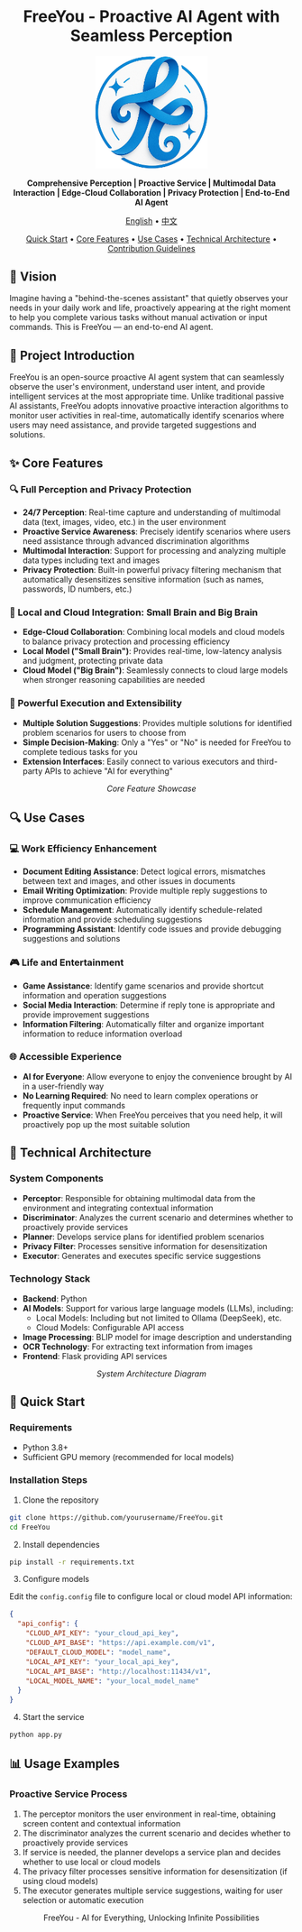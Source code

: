 <div align="center">

# FreeYou - Proactive AI Agent with Seamless Perception

<p align="center">
  <img src="logo/logo15.png" alt="FreeYou Logo" width="200"/>
</p>

<!-- <p align="center">
  <img src="logo/FreeYou.png" alt="FreeYou" width="300"/>
</p> -->

**Comprehensive Perception | Proactive Service | Multimodal Data Interaction | Edge-Cloud Collaboration | Privacy Protection | End-to-End AI Agent**

[English](README_EN.md) • [中文](README.md)

[Quick Start](#-quick-start) • [Core Features](#-core-features) • [Use Cases](#-use-cases) • [Technical Architecture](#-technical-architecture) • [Contribution Guidelines](#-contribution-guidelines)

</div>

## 🌟 Vision

Imagine having a "behind-the-scenes assistant" that quietly observes your needs in your daily work and life, proactively appearing at the right moment to help you complete various tasks without manual activation or input commands. This is FreeYou — an end-to-end AI agent.

## 📖 Project Introduction

FreeYou is an open-source proactive AI agent system that can seamlessly observe the user's environment, understand user intent, and provide intelligent services at the most appropriate time. Unlike traditional passive AI assistants, FreeYou adopts innovative proactive interaction algorithms to monitor user activities in real-time, automatically identify scenarios where users may need assistance, and provide targeted suggestions and solutions.

## ✨ Core Features

### 🔍 Full Perception and Privacy Protection

- **24/7 Perception**: Real-time capture and understanding of multimodal data (text, images, video, etc.) in the user environment
- **Proactive Service Awareness**: Precisely identify scenarios where users need assistance through advanced discrimination algorithms
- **Multimodal Interaction**: Support for processing and analyzing multiple data types including text and images
- **Privacy Protection**: Built-in powerful privacy filtering mechanism that automatically desensitizes sensitive information (such as names, passwords, ID numbers, etc.)

### 🧠 Local and Cloud Integration: Small Brain and Big Brain

- **Edge-Cloud Collaboration**: Combining local models and cloud models to balance privacy protection and processing efficiency
- **Local Model ("Small Brain")**: Provides real-time, low-latency analysis and judgment, protecting private data
- **Cloud Model ("Big Brain")**: Seamlessly connects to cloud large models when stronger reasoning capabilities are needed

### 🚀 Powerful Execution and Extensibility

- **Multiple Solution Suggestions**: Provides multiple solutions for identified problem scenarios for users to choose from
- **Simple Decision-Making**: Only a "Yes" or "No" is needed for FreeYou to complete tedious tasks for you
- **Extension Interfaces**: Easily connect to various executors and third-party APIs to achieve "AI for everything"

<div align="center">

<!-- Insert feature showcase image here -->
*Core Feature Showcase*

</div>

## 🔍 Use Cases

### 💻 Work Efficiency Enhancement

- **Document Editing Assistance**: Detect logical errors, mismatches between text and images, and other issues in documents
- **Email Writing Optimization**: Provide multiple reply suggestions to improve communication efficiency
- **Schedule Management**: Automatically identify schedule-related information and provide scheduling suggestions
- **Programming Assistant**: Identify code issues and provide debugging suggestions and solutions

### 🎮 Life and Entertainment

- **Game Assistance**: Identify game scenarios and provide shortcut information and operation suggestions
- **Social Media Interaction**: Determine if reply tone is appropriate and provide improvement suggestions
- **Information Filtering**: Automatically filter and organize important information to reduce information overload

### 🌐 Accessible Experience

- **AI for Everyone**: Allow everyone to enjoy the convenience brought by AI in a user-friendly way
- **No Learning Required**: No need to learn complex operations or frequently input commands
- **Proactive Service**: When FreeYou perceives that you need help, it will proactively pop up the most suitable solution

## 🧠 Technical Architecture

### System Components

- **Perceptor**: Responsible for obtaining multimodal data from the environment and integrating contextual information
- **Discriminator**: Analyzes the current scenario and determines whether to proactively provide services
- **Planner**: Develops service plans for identified problem scenarios
- **Privacy Filter**: Processes sensitive information for desensitization
- **Executor**: Generates and executes specific service suggestions

### Technology Stack

- **Backend**: Python
- **AI Models**: Support for various large language models (LLMs), including:
  - Local Models: Including but not limited to Ollama (DeepSeek), etc.
  - Cloud Models: Configurable API access
- **Image Processing**: BLIP model for image description and understanding
- **OCR Technology**: For extracting text information from images
- **Frontend**: Flask providing API services

<div align="center">

<!-- Insert architecture diagram here -->
*System Architecture Diagram*

</div>

## 🚀 Quick Start

### Requirements

- Python 3.8+
- Sufficient GPU memory (recommended for local models)

### Installation Steps

1. Clone the repository

```bash
git clone https://github.com/yourusername/FreeYou.git
cd FreeYou
```

2. Install dependencies

```bash
pip install -r requirements.txt
```

3. Configure models

Edit the `config.config` file to configure local or cloud model API information:

```json
{
  "api_config": {
    "CLOUD_API_KEY": "your_cloud_api_key",
    "CLOUD_API_BASE": "https://api.example.com/v1",
    "DEFAULT_CLOUD_MODEL": "model_name",
    "LOCAL_API_KEY": "your_local_api_key",
    "LOCAL_API_BASE": "http://localhost:11434/v1",
    "LOCAL_MODEL_NAME": "your_local_model_name"
  }
}
```

4. Start the service

```bash
python app.py
```

## 📊 Usage Examples

### Proactive Service Process

1. The perceptor monitors the user environment in real-time, obtaining screen content and contextual information
2. The discriminator analyzes the current scenario and decides whether to proactively provide services
3. If service is needed, the planner develops a service plan and decides whether to use local or cloud models
4. The privacy filter processes sensitive information for desensitization (if using cloud models)
5. The executor generates multiple service suggestions, waiting for user selection or automatic execution



<p align="center">FreeYou - AI for Everything, Unlocking Infinite Possibilities</p>